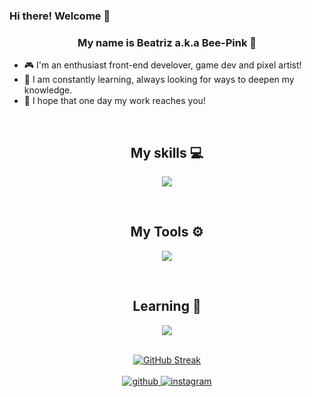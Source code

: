 ### Hi there! Welcome 👋  
### <div align="center">My name is Beatriz a.k.a Bee-Pink 🐝</div>  
- 🎮 I'm an enthusiast front-end develover, game dev and pixel artist!  
- 🌱 I am constantly learning, always looking for ways to deepen my knowledge.  
- 🌟 I hope that one day my work reaches you!   
<br/>  

## <div align="center">My skills 💻</div>
<p align="center">
  <a href="https://skillicons.dev">
    <img src="https://skillicons.dev/icons?i=html,java,js,c,css" />
  </a>
</p>
<br/>

## <div align="center">My Tools ⚙️</div>
<p align="center">
  <a href="https://skillicons.dev">
    <img src="https://skillicons.dev/icons?i=eclipse,git,vscode,visualstudio,obsidian" />
  </a>
</p>
<br/>

## <div align="center">Learning 📌</div>
<p align="center">
  <a href="https://skillicons.dev">
    <img src="https://skillicons.dev/icons?i=blender,godot,unity" />
  </a>
</p>
<br/>

<div align="center">
<a href="https://git.io/streak-stats"><img src="https://streak-stats.demolab.com?user=Bee-Pink&theme=dracula&hide_border=true&exclude_days=Sun%2CSat" alt="GitHub Streak" /></a>
</div> 
<br/>  

<div align="center">
<a href="https://github.com/Bee-Pink" target="_blank">
<img src=https://img.shields.io/badge/github-%2324292e.svg?&style=for-the-badge&logo=github&logoColor=white alt=github style="margin-bottom: 5px;" />
</a>
<a href="https://instagram.com/bea_cmf" target="_blank">
<img src=https://img.shields.io/badge/instagram-%23000000.svg?&style=for-the-badge&logo=instagram&logoColor=white alt=instagram style="margin-bottom: 5px;" />
</a>  
</div>  
<br/>
